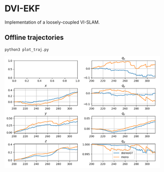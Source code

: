 # DVI-EKF
Implementation of a loosely-coupled VI-SLAM.


## Offline trajectories
```
python3 plot_traj.py
```
![](img/offline_trajs.PNG)
